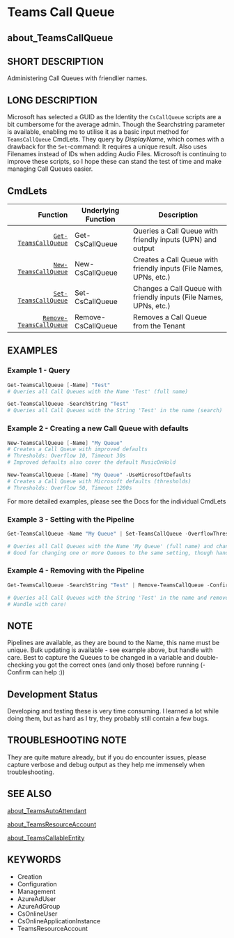 ﻿# Teams Call Queue

## about_TeamsCallQueue

## SHORT DESCRIPTION

Administering Call Queues with friendlier names.

## LONG DESCRIPTION

Microsoft has selected a GUID as the Identity the `CsCallQueue` scripts are a bit cumbersome for the average admin. Though the Searchstring parameter is available, enabling me to utilise it as a basic input method for `TeamsCallQueue` CmdLets. They query by *DisplayName*, which comes with a drawback for the `Set`-command: It requires a unique result. Also uses Filenames instead of IDs when adding Audio Files. Microsoft is continuing to improve these scripts, so I hope these can stand the test of time and make managing Call Queues easier.

## CmdLets

| Function                                                    | Underlying Function | Description                                                        |
| -----------------------------------------------------------: | ------------------- | ------------------------------------------------------------------ |
| [`Get-TeamsCallQueue`](../docs/Get-TeamsCallQueue.md)       | Get-CsCallQueue     | Queries a Call Queue with friendly inputs (UPN) and output         |
| [`New-TeamsCallQueue`](../docs/New-TeamsCallQueue.md)       | New-CsCallQueue     | Creates a Call Queue with friendly inputs (File Names, UPNs, etc.) |
| [`Set-TeamsCallQueue`](../docs/Set-TeamsCallQueue.md)       | Set-CsCallQueue     | Changes a Call Queue with friendly inputs (File Names, UPNs, etc.) |
| [`Remove-TeamsCallQueue`](../docs/Remove-TeamsCallQueue.md) | Remove-CsCallQueue  | Removes a Call Queue from the Tenant                               |

## EXAMPLES

### Example 1 - Query

```powershell
Get-TeamsCallQueue [-Name] "Test"
# Queries all Call Queues with the Name 'Test' (full name)

Get-TeamsCallQueue -SearchString "Test"
# Queries all Call Queues with the String 'Test' in the name (search)
```

### Example 2 - Creating a new Call Queue with defaults

```powershell
New-TeamsCallQueue [-Name] "My Queue"
# Creates a Call Queue with improved defaults
# Thresholds: Overflow 10, Timeout 30s
# Improved defaults also cover the default MusicOnHold

New-TeamsCallQueue [-Name] "My Queue" -UseMicrosoftDefaults
# Creates a Call Queue with Microsoft defaults (thresholds)
# Thresholds: Overflow 50, Timeout 1200s

```
For more detailed examples, please see the Docs for the individual CmdLets

### Example 3 - Setting with the Pipeline

```powershell
Get-TeamsCallQueue -Name "My Queue" | Set-TeamsCallQueue -OverflowThreshold 120

# Queries all Call Queues with the Name 'My Queue' (full name) and changes the OverflowThreshold.
# Good for changing one or more Queues to the same setting, though handle with care!
```

### Example 4 - Removing with the Pipeline

```powershell
Get-TeamsCallQueue -SearchString "Test" | Remove-TeamsCallQueue -Confirm

# Queries all Call Queues with the String 'Test' in the name and removes them. Prompts for confirmation for each.
# Handle with care!
```

## NOTE

Pipelines are available, as they are bound to the Name, this name must be unique. Bulk updating is available - see example above, but handle with care.  Best to capture the Queues to be changed in a variable and double-checking you got the correct ones (and only those) before running (-Confirm can help :))

## Development Status

Developing and testing these is very time consuming. I learned a lot while doing them, but as hard as I try, they probably still contain a few bugs.

## TROUBLESHOOTING NOTE

They are quite mature already, but if you do encounter issues, please capture verbose and debug output as they help me immensely when troubleshooting.

## SEE ALSO

[about_TeamsAutoAttendant](about_TeamsAutoAttendant.md)

[about_TeamsResourceAccount](about_TeamsResourceAccount.md)

[about_TeamsCallableEntity](about_TeamsCallableEntity.md)

## KEYWORDS

- Creation
- Configuration
- Management
- AzureAdUser
- AzureAdGroup
- CsOnlineUser
- CsOnlineApplicationInstance
- TeamsResourceAccount
